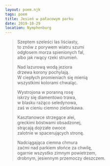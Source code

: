 ```yaml
---
layout: poem.njk
tags: poem
title: Jesień w pałacowym parku
date: 2019-10-29
location: Nymphenburg  
---
```


> Szeptem szeleści las liściasty,  
> to znów z porywem wiatru szumi  
> odgłosem morza spienionych fal,  
> albo jak rwący rzeki strumień.  
>  
> Nad lazurową wodą jeziora  
> drzewa korony pochylają.  
> W ciepłych promieniach się mienią  
> wszystkimi kolorami chwaląc.            
>  
> Wystrojona w poranną rosę   
> iskrzy się diamentowo trawa,  
> w blasku rażąco seledynowa,  
> zaś w cieniu ciemno zielonkawa.  
>  
> Kasztanowce strzegące alei,                      
> greckimi bóstwami obsadzonej,  
> strącają dojrzałe owoce  
> zalotnie w spacerujących stronę.  
>  
> Nadciągająca ciemna chmura   
> zaćmi nad parkiem słońce za chwilę,  
> ogarnie wszystko zimnym powietrzem,  
> drobnym, jesiennym przemoczy deszczem.  
>  
